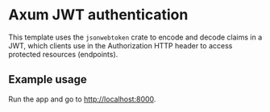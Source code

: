 # Axum JWT authentication

This template uses the `jsonwebtoken` crate to encode and decode claims in a JWT, which clients use in the Authorization HTTP header to access protected resources (endpoints).

## Example usage

Run the app and go to <http://localhost:8000>.
